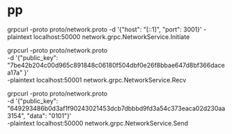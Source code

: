 # pp

grpcurl -proto proto/network.proto -d '{"host": "[::1]", "port": 3001}' -plaintext localhost:50000 network.grpc.NetworkService.Initiate

grpcurl -proto proto/network.proto \
 -d '{"public_key": "7be42b204c00d965c891848c06180f504dbf0e26f8bbae647d8bf366dacea17a" }' \
 -plaintext localhost:50001 network.grpc.NetworkService.Recv

grpcurl -proto proto/network.proto \
 -d '{"public_key": "649293486b0d3af1f90243021453dcb7dbbbd9fd3a54c373eaca02d230aa3154", "data": "0101"}' \
 -plaintext localhost:50000 network.grpc.NetworkService.Send
